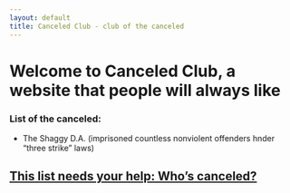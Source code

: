 ```yaml
---
layout: default
title: Canceled Club - club of the canceled
---
```


# Welcome to Canceled Club, a website that people will always like  

### List of the canceled:  

<!--* Maya Kosoff ([2017](https://twitter.com/mekosoff/status/1174002460974706688), 2019) -->
* The Shaggy D.A. (imprisoned countless nonviolent offenders hnder “three strike” laws)


## [This list needs your help: Who’s canceled?](https://forms.gle/oYhE6PiwtypN9Q6VA)
